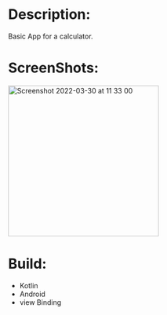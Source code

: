 
# Description:

Basic App for a calculator. 

# ScreenShots:

<img width="307" alt="Screenshot 2022-03-30 at 11 33 00" src="https://user-images.githubusercontent.com/94018886/160812170-cd051a96-f364-406c-a146-3691dca95923.png">

# Build:

- Kotlin
- Android
- view Binding



